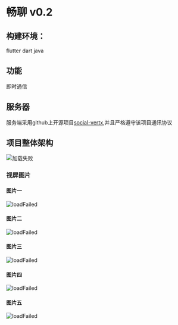 # 畅聊 v0.2
## 构建环境：
flutter dart java
## 功能
即时通信
## 服务器
服务端采用github上开源项目[social-vertx](https://github.com/whitewoodcity/social-vertex),并且严格遵守该项目通讯协议
## 项目整体架构
![加载失败](https://github.com/GZYangKui/flutter-IM/blob/master/snap-shot/framewrk.png "framework")

### 视屏图片
#### 图片一
![loadFailed](https://github.com/GZYangKui/flutter-IM/blob/master/demonstration_picture/demo1.gif)
#### 图片二
![loadFailed](https://github.com/GZYangKui/flutter-IM/blob/master/demonstration_picture/demo2.gif)
#### 图片三
![ loadFailed](https://github.com/GZYangKui/flutter-IM/blob/master/demonstration_picture/demo3.gif)
#### 图片四
![loadFailed](https://github.com/GZYangKui/flutter-IM/blob/master/demonstration_picture/demo4.gif)
#### 图片五
![loadFailed](https://github.com/GZYangKui/flutter-IM/blob/master/demonstration_picture/demo5.gif)
